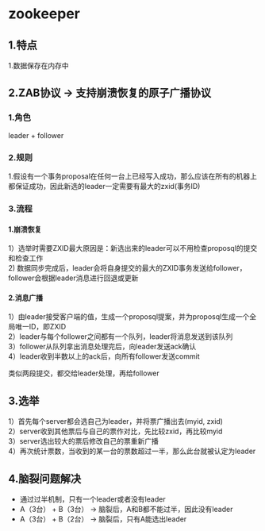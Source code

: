 # zookeeper

## 1.特点

1.数据保存在内存中

## 2.ZAB协议 -> 支持崩溃恢复的原子广播协议

### 1.角色

leader + follower  

### 2.规则

1.假设有一个事务proposal在任何一台上已经写入成功，那么应该在所有的机器上都保证成功，因此新选的leader一定需要有最大的zxid(事务ID)

### 3.流程

#### 1.崩溃恢复

1）选举时需要ZXID最大原因是：新选出来的leader可以不用检查proposql的提交和检查工作  
2) 数据同步完成后，leader会将自身提交的最大的ZXID事务发送给follower，follower会根据leader消息进行回退或更新

#### 2.消息广播

1）由leader接受客户端的值，生成一个proposql提案，并为proposql生成一个全局唯一ID，即ZXID  
2）leader与每个follower之间都有一个队列，leader将消息发送到该队列  
3）follower从队列拿出消息处理完后，向leader发送ack确认  
4）leader收到半数以上的ack后，向所有follower发送commit

类似两段提交，都交给leader处理，再给follower  

## 3.选举

1）首先每个server都会选自己为leader，并将票广播出去(myid, zxid)  
2）server收到其他票后与自己的票作对比，先比较zxid，再比较myid  
3）server选出较大的票后修改自己的票重新广播  
4）再次统计票数，当收到的某一台的票数超过一半，那么此台就被认定为leader  

## 4.脑裂问题解决

- 通过过半机制，只有一个leader或者没有leader
- A（3台） + B（3台） -> 脑裂后，A和B都不能过半，因此没有leader
- A（3台） + B（2台） -> 脑裂后，只有A能选出leader